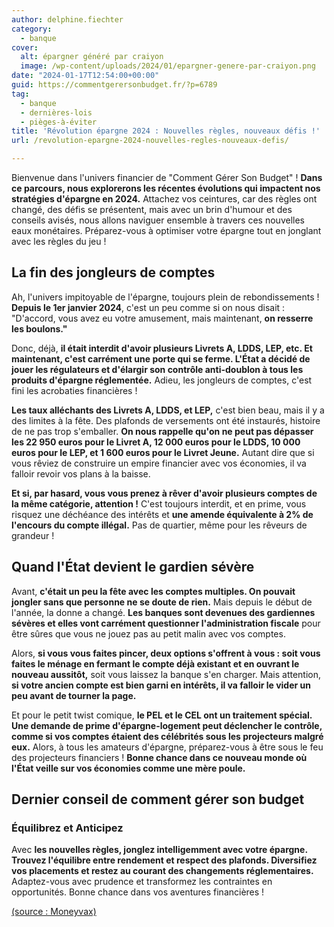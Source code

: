 ```yaml
---
author: delphine.fiechter
category:
  - banque
cover:
  alt: épargner généré par craiyon
  image: /wp-content/uploads/2024/01/epargner-genere-par-craiyon.png
date: "2024-01-17T12:54:00+00:00"
guid: https://commentgerersonbudget.fr/?p=6789
tag:
  - banque
  - dernières-lois
  - pièges-à-éviter
title: 'Révolution épargne 2024 : Nouvelles règles, nouveaux défis !'
url: /revolution-epargne-2024-nouvelles-regles-nouveaux-defis/

---
```

Bienvenue dans l'univers financier de "Comment Gérer Son Budget" ! **Dans ce parcours, nous explorerons les récentes évolutions qui impactent nos stratégies d'épargne en 2024.** Attachez vos ceintures, car des règles ont changé, des défis se présentent, mais avec un brin d'humour et des conseils avisés, nous allons naviguer ensemble à travers ces nouvelles eaux monétaires. Préparez-vous à optimiser votre épargne tout en jonglant avec les règles du jeu !

## **La fin des jongleurs de comptes**

Ah, l'univers impitoyable de l'épargne, toujours plein de rebondissements ! **Depuis le 1er janvier 2024**, c'est un peu comme si on nous disait : "D'accord, vous avez eu votre amusement, mais maintenant, **on resserre les boulons."**

Donc, déjà, **il était interdit d'avoir plusieurs Livrets A, LDDS, LEP, etc. Et maintenant, c'est carrément une porte qui se ferme. L'État a décidé de jouer les régulateurs et d'élargir son contrôle anti-doublon à tous les produits d'épargne réglementée.** Adieu, les jongleurs de comptes, c'est fini les acrobaties financières !

**Les taux alléchants des Livrets A, LDDS, et LEP,** c'est bien beau, mais il y a des limites à la fête. Des plafonds de versements ont été instaurés, histoire de ne pas trop s'emballer. **On nous rappelle qu'on ne peut pas dépasser les 22 950 euros pour le Livret A, 12 000 euros pour le LDDS, 10 000 euros pour le LEP, et 1 600 euros pour le Livret Jeune.** Autant dire que si vous rêviez de construire un empire financier avec vos économies, il va falloir revoir vos plans à la baisse.

**Et si, par hasard, vous vous prenez à rêver d'avoir plusieurs comptes de la même catégorie, attention !** C'est toujours interdit, et en prime, vous risquez une déchéance des intérêts et **une amende équivalente à 2% de l'encours du compte illégal.** Pas de quartier, même pour les rêveurs de grandeur !

## **Quand l'État devient le gardien sévère**

Avant, **c'était un peu la fête avec les comptes multiples. On pouvait jongler sans que personne ne se doute de rien.** Mais depuis le début de l'année, la donne a changé. **Les banques sont devenues des gardiennes sévères et elles vont carrément questionner l'administration fiscale** pour être sûres que vous ne jouez pas au petit malin avec vos comptes.

Alors, **si vous vous faites pincer, deux options s'offrent à vous : soit vous faites le ménage en fermant le compte déjà existant et en ouvrant le nouveau aussitôt,** soit vous laissez la banque s'en charger. Mais attention, **si votre ancien compte est bien garni en intérêts, il va falloir le vider un peu avant de tourner la page.**

Et pour le petit twist comique, **le PEL et le CEL ont un traitement spécial. Une demande de prime d'épargne-logement peut déclencher le contrôle, comme si vos comptes étaient des célébrités sous les projecteurs malgré eux.** Alors, à tous les amateurs d'épargne, préparez-vous à être sous le feu des projecteurs financiers ! **Bonne chance dans ce nouveau monde où l'État veille sur vos économies comme une mère poule.**

## **Dernier conseil de comment gérer son budget**

### **Équilibrez et Anticipez**

Avec **les nouvelles règles, jonglez intelligemment avec votre épargne. Trouvez l'équilibre entre rendement et respect des plafonds. Diversifiez vos placements et restez au courant des changements réglementaires.** Adaptez-vous avec prudence et transformez les contraintes en opportunités. Bonne chance dans vos aventures financières !

[(source : Moneyvax)](https://www.moneyvox.fr/livret/actualites/95850/lep-pel-ldds-livret-jeune-ce-que-vous-ne-pouvez-plus-faire-depuis-le-1er-janvier-avec-votre-epargne "")
